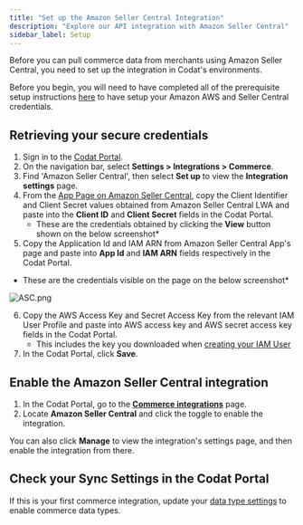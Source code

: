 ```yaml
---
title: "Set up the Amazon Seller Central Integration"
description: "Explore our API integration with Amazon Seller Central"
sidebar_label: Setup
---
```


Before you can pull commerce data from merchants using Amazon Seller Central, you need to set up the integration in Codat's environments.

Before you begin, you will need to have completed all of the prerequisite setup instructions [here](/integrations/commerce/amazon-seller-central/amazon-registration-steps) to have setup your Amazon AWS and Seller Central credentials.

## Retrieving your secure credentials

1. Sign in to the [Codat Portal](https://app.codat.io).
2. On the navigation bar, select **Settings > Integrations > Commerce**.
3. Find 'Amazon Seller Central', then select **Set up** to view the **Integration settings** page.
4. From the [App Page on Amazon Seller Central](https://sellercentral.amazon.co.uk/sellingpartner/developerconsole), copy the Client Identifier and Client Secret values obtained from Amazon Seller Central LWA and paste into the **Client ID** and **Client Secret** fields in the Codat Portal.
   - These are the credentials obtained by clicking the **View** button shown on the below screenshot\*
5. Copy the Application Id and IAM ARN from Amazon Seller Central App's page and paste into **App Id** and **IAM ARN** fields respectively in the Codat Portal.

- These are the credentials visible on the page on the below screenshot\*

![](/img/old/43ea65f-ASC.png "ASC.png")

6. Copy the AWS Access Key and Secret Access Key from the relevant IAM User Profile and paste into AWS access key and AWS secret access key fields in the Codat Portal.
   - This includes the key you downloaded when [creating your IAM User](/integrations/commerce/amazon-seller-central/amazon-registration-steps)
7. In the Codat Portal, click **Save**.

## Enable the Amazon Seller Central integration

1. In the Codat Portal, go to the <a className="external" href="https://app.codat.io/settings/integrations/commerce" target="blank">**Commerce integrations**</a> page.
2. Locate **Amazon Seller Central** and click the toggle to enable the integration.

You can also click **Manage** to view the integration's settings page, and then enable the integration from there.

## Check your Sync Settings in the Codat Portal

If this is your first commerce integration, update your [data type settings](/core-concepts/data-type-settings) to enable commerce data types.

